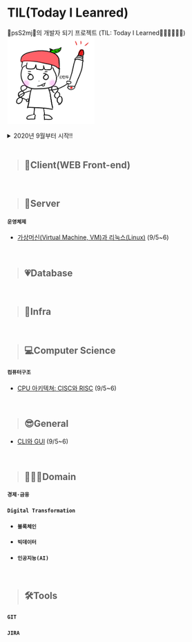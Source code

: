 # TIL(Today I Leanred)
💙psS2mj💛의 개발자 되기 프로젝트 (TIL: Today I Learned🙆🏻‍♀️🙋🏻‍♀️)
<br><img src="./img/psS2mj/만두작가님.png" width="40%">

<details>
<summary>2020년 9월부터 시작!!</summary>
<div markdown="1">
<strong>2020.09</strong> 5~6
</details>

<br>

>## 🎸Client(WEB Front-end)

<br>

>## 🥁Server
#### `운영체제`
- [가상머신(Virtual Machine, VM)과 리눅스(Linux)](https://github.com/psS2mj/TIL/blob/readme/2020.09/0905~06.md#%EA%B0%80%EC%83%81%EB%A8%B8%EC%8B%A0-vmvirtual-machine) (9/5~6)

<br>

>## 💗Database

<br>

>## 🌈Infra

<br>

>## 💻Computer Science
#### `컴퓨터구조`
- [CPU 아키텍쳐: CISC와 RISC](https://github.com/psS2mj/TIL/blob/readme/2020.09/0905~06.md#cpu-%EC%95%84%ED%82%A4%ED%85%8D%EC%B3%90) (9/5~6)

<br>

>## 😎General
- [CLI와 GUI](https://github.com/psS2mj/TIL/blob/readme/2020.09/0905~06.md#cli%EC%99%80-gui) (9/5~6)

<br>

>## 👩🏻‍🏫Domain
#### `경제·금융`
#### `Digital Transformation`
- #### `블록체인`
- #### `빅데이터`
- #### `인공지능(AI)`

<br>

>## 🛠Tools
#### `GIT`
#### `JIRA`